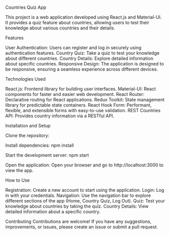 Countries Quiz App

This project is a web application developed using React.js and Material-UI. It provides a quiz feature about countries, allowing users to test their knowledge about various countries and their details.

Features

User Authentication: Users can register and log in securely using authentication features.
Country Quiz: Take a quiz to test your knowledge about different countries.
Country Details: Explore detailed information about specific countries.
Responsive Design: The application is designed to be responsive, ensuring a seamless experience across different devices.

Technologies Used

React.js: Frontend library for building user interfaces.
Material-UI: React components for faster and easier web development.
React Router: Declarative routing for React applications.
Redux Toolkit: State management library for predictable state containers.
React Hook Form: Performant, flexible, and extensible forms with easy-to-use validation.
REST Countries API: Provides country information via a RESTful API.

Installation and Setup

Clone the repository:

Install dependencies:
npm install

Start the development server:
npm start

Open the application:
Open your browser and go to http://localhost:3000 to view the app.

How to Use

Registration: Create a new account to start using the application.
Login: Log in with your credentials.
Navigation: Use the navigation bar to explore different sections of the app (Home, Country Quiz, Log Out).
Quiz: Test your knowledge about countries by taking the quiz.
Country Details: View detailed information about a specific country.

Contributing
Contributions are welcome! If you have any suggestions, improvements, or issues, please create an issue or submit a pull request.

